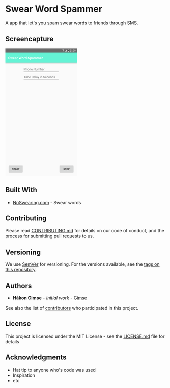 # Swear Word Spammer

A app that let's you spam swear words to friends through SMS.

## Screencapture

![Screenshot](Screenshot1.png)

## Built With

* [NoSwearing.com](https://www.noswearing.com) - Swear words

## Contributing

Please read [CONTRIBUTING.md](CONTRIBUTING.md) for details on our code of conduct, and the process for submitting pull requests to us.

## Versioning

We use [SemVer](http://semver.org/) for versioning. For the versions available, see the [tags on this repository](https://github.com/your/project/tags). 

## Authors

* **Håkon Gimse** - *Initial work* - [Gimse](https://github.com/gimse)

See also the list of [contributors](https://github.com/your/project/contributors) who participated in this project.

## License

This project is licensed under the MIT License - see the [LICENSE.md](LICENSE.md) file for details

## Acknowledgments

* Hat tip to anyone who's code was used
* Inspiration
* etc

